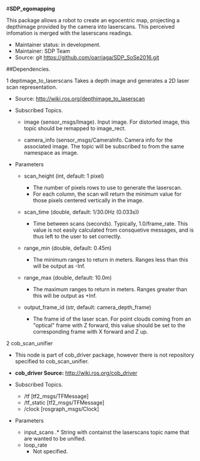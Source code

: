 #**SDP_egomapping**

This package allows a robot to create an egocentric map,
projecting a depthimage provided by the camera into laserscans.
This perceived infomation is merged with the laserscans
readings.

* Maintainer status: in development.
* Maintainer: SDP Team <Hochschule Bonn Rhein Sieg>
* Source:  git <https://github.com/oarriaga/SDP_SoSe2016.git>

##Dependencies.

1 deptimage_to_laserscans
 Takes a depth image and generates a 2D laser scan representation.
* Source: <http://wiki.ros.org/depthimage_to_laserscan> 

* Subscribed Topics.
  * image (sensor_msgs/Image).
Input image. 
For distorted image, this topic should be remapped to image_rect. 

  * camera_info (sensor_msgs/CameraInfo.
Camera info for the associated image. 
The topic will be subscribed to from the same namespace as image.

* Parameters

  * scan_height (int, default: 1 pixel)
    * The number of pixels rows to use to generate the laserscan.
    * For each column, the scan will return the minimum value for those pixels centered vertically in the image.

  * scan_time (double, default: 1/30.0Hz (0.033s))
    * Time between scans (seconds). Typically, 1.0/frame_rate. This value is not easily calculated from consquetive messages, and is thus left to the user to set correctly.

  * range_min (double, default: 0.45m)
    * The minimum ranges to return in meters. Ranges less than this will be output as -Inf.

  * range_max (double, default: 10.0m)
    * The maximum ranges to return in meters. Ranges greater than this will be output as +Inf.

  * output_frame_id (str, default: camera_depth_frame)
    * The frame id of the laser scan. For point clouds coming from an "optical" frame with Z forward, this value should be set to the corresponding frame with X forward and Z up.


2 cob_scan_unifier
  * This node is part of cob_driver package, however there is not
repository specified to cob_scan_unifier.
  * **cob_driver Source:** <http://wiki.ros.org/cob_driver>

* Subscribed Topics.
  * /tf [tf2_msgs/TFMessage]
  * /tf_static [tf2_msgs/TFMessage]
  * /clock [rosgraph_msgs/Clock]

* Parameters
  * input_scans
   .* String with containst the laserscans topic name that are wanted to be unified.
  * loop_rate
    * Not specified.

